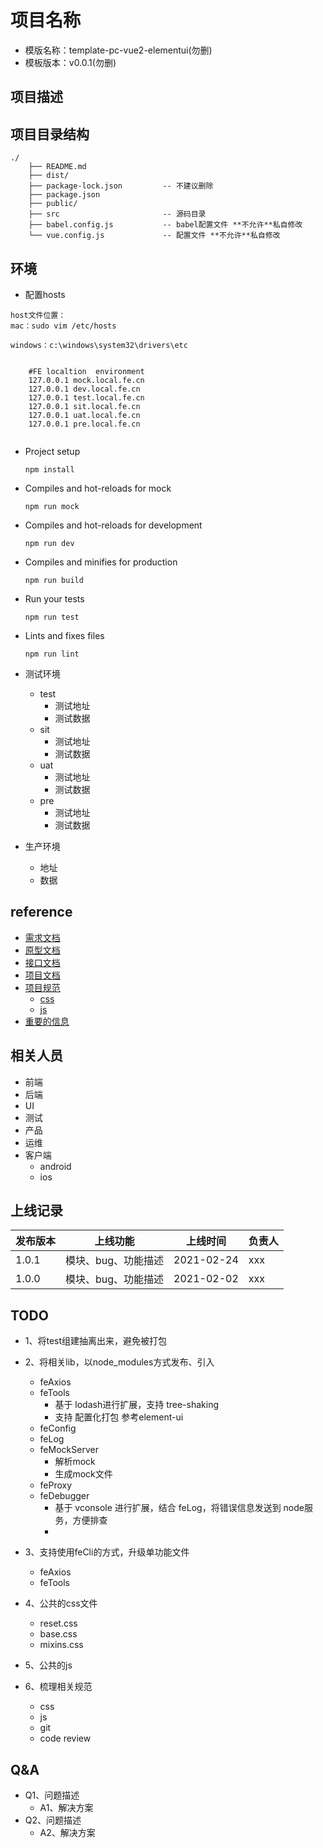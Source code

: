 # 项目名称

- 模版名称：template-pc-vue2-elementui(勿删)
- 模板版本：v0.0.1(勿删)

## 项目描述

## 项目目录结构
```
./
    ├── README.md
    ├── dist/
    ├── package-lock.json         -- 不建议删除
    ├── package.json              
    ├── public/                   
    ├── src                       -- 源码目录
    ├── babel.config.js           -- babel配置文件 **不允许**私自修改
    └── vue.config.js             -- 配置文件 **不允许**私自修改
```
## 环境
- 配置hosts
```
host文件位置：
mac：sudo vim /etc/hosts

windows：c:\windows\system32\drivers\etc


    #FE localtion  environment
    127.0.0.1 mock.local.fe.cn
    127.0.0.1 dev.local.fe.cn 
    127.0.0.1 test.local.fe.cn
    127.0.0.1 sit.local.fe.cn
    127.0.0.1 uat.local.fe.cn
    127.0.0.1 pre.local.fe.cn 
    
```
- Project setup
  ```
  npm install
  ```
- Compiles and hot-reloads for mock
  ```
  npm run mock
  ```

- Compiles and hot-reloads for development
  ```
  npm run dev
  ```

- Compiles and minifies for production
  ```
  npm run build
  ```

- Run your tests
  ```
  npm run test
  ```

- Lints and fixes files
  ```
  npm run lint
  ```


- 测试环境
    - test
        - 测试地址
        - 测试数据
    - sit
        - 测试地址
        - 测试数据
    - uat
        - 测试地址
        - 测试数据
    - pre
        - 测试地址
        - 测试数据

- 生产环境
    - 地址
    - 数据


## reference
- [需求文档]()
- [原型文档]()
- [接口文档]()
- [项目文档]()
- [项目规范]()
  - [css](./doc/css.md)
  - [js](./doc/js.md)
- [重要的信息]()


## 相关人员
- 前端
- 后端
- UI
- 测试
- 产品
- 运维
- 客户端
    - android
    - ios

## 上线记录
发布版本 | 上线功能 | 上线时间 |负责人
---|---|---|---
1.0.1  | 模块、bug、功能描述 | 2021-02-24 | xxx
1.0.0  | 模块、bug、功能描述 | 2021-02-02 | xxx


## TODO
- 1、将test组建抽离出来，避免被打包
- 2、将相关lib，以node_modules方式发布、引入
    - feAxios
    - feTools
      - 基于 lodash进行扩展，支持 tree-shaking
      - 支持 配置化打包 参考element-ui
    - feConfig
    - feLog
    - feMockServer
        - 解析mock
        - 生成mock文件
    - feProxy
    - feDebugger
        - 基于 vconsole 进行扩展，结合 feLog，将错误信息发送到 node服务，方便排查
        -
- 3、支持使用feCli的方式，升级单功能文件
    - feAxios
    - feTools
- 4、公共的css文件
    - reset.css
    - base.css
    - mixins.css
- 5、公共的js

- 6、梳理相关规范
    - css
    - js
    - git
    - code review
    
## Q&A
- Q1、问题描述
    - A1、解决方案
- Q2、问题描述
    - A2、解决方案
